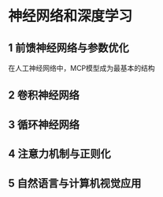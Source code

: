 # 神经网络和深度学习

## 1 前馈神经网络与参数优化
在人工神经网络中，MCP模型成为最基本的结构

## 2 卷积神经网络


## 3 循环神经网络


## 4 注意力机制与正则化



## 5 自然语言与计算机视觉应用